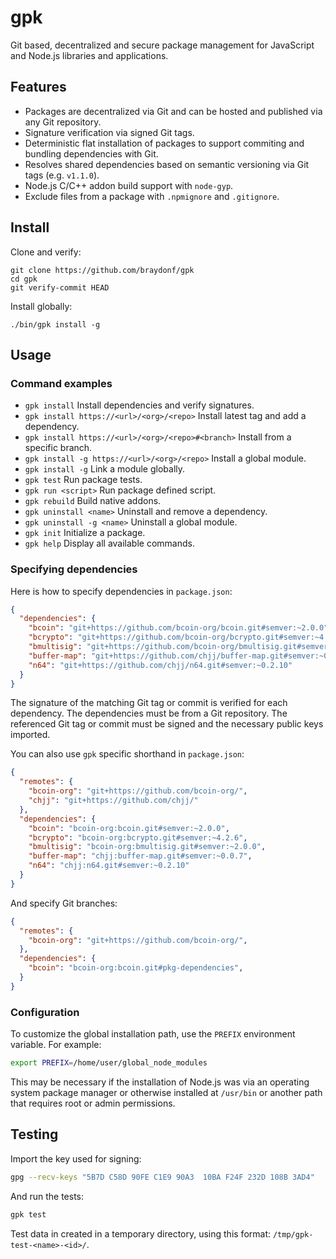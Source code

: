 # gpk

Git based, decentralized and secure package management for JavaScript and
Node.js libraries and applications.

## Features

- Packages are decentralized via Git and can be hosted and published
  via any Git repository.
- Signature verification via signed Git tags.
- Deterministic flat installation of packages to support commiting
  and bundling dependencies with Git.
- Resolves shared dependencies based on semantic versioning via Git
  tags (e.g. `v1.1.0`).
- Node.js C/C++ addon build support with `node-gyp`.
- Exclude files from a package with `.npmignore` and `.gitignore`.

## Install

Clone and verify:
```
git clone https://github.com/braydonf/gpk
cd gpk
git verify-commit HEAD
```

Install globally:
```
./bin/gpk install -g
```

## Usage

### Command examples

- `gpk install` Install dependencies and verify signatures.
- `gpk install https://<url>/<org>/<repo>` Install latest tag and add a dependency.
- `gpk install https://<url>/<org>/<repo>#<branch>` Install from a specific branch.
- `gpk install -g https://<url>/<org>/<repo>` Install a global module.
- `gpk install -g` Link a module globally.
- `gpk test` Run package tests.
- `gpk run <script>` Run package defined script.
- `gpk rebuild` Build native addons.
- `gpk uninstall <name>` Uninstall and remove a dependency.
- `gpk uninstall -g <name>` Uninstall a global module.
- `gpk init` Initialize a package.
- `gpk help` Display all available commands.

### Specifying dependencies

Here is how to specify dependencies in `package.json`:

```json
{
  "dependencies": {
    "bcoin": "git+https://github.com/bcoin-org/bcoin.git#semver:~2.0.0",
    "bcrypto": "git+https://github.com/bcoin-org/bcrypto.git#semver:~4.2.6",
    "bmultisig": "git+https://github.com/bcoin-org/bmultisig.git#semver:~2.0.0",
    "buffer-map": "git+https://github.com/chjj/buffer-map.git#semver:~0.0.7",
    "n64": "git+https://github.com/chjj/n64.git#semver:~0.2.10"
  }
}
```
The signature of the matching Git tag or commit is verified for each
dependency. The dependencies must be from a Git repository. The referenced
Git tag or commit must be signed and the necessary public keys imported.

You can also use `gpk` specific shorthand in `package.json`:

```json
{
  "remotes": {
    "bcoin-org": "git+https://github.com/bcoin-org/",
    "chjj": "git+https://github.com/chjj/"
  },
  "dependencies": {
    "bcoin": "bcoin-org:bcoin.git#semver:~2.0.0",
    "bcrypto": "bcoin-org:bcrypto.git#semver:~4.2.6",
    "bmultisig": "bcoin-org:bmultisig.git#semver:~2.0.0",
    "buffer-map": "chjj:buffer-map.git#semver:~0.0.7",
    "n64": "chjj:n64.git#semver:~0.2.10"
  }
}
```

And specify Git branches:

```json
{
  "remotes": {
    "bcoin-org": "git+https://github.com/bcoin-org/",
  },
  "dependencies": {
    "bcoin": "bcoin-org:bcoin.git#pkg-dependencies",
  }
}
```

### Configuration

To customize the global installation path, use the
`PREFIX` environment variable. For example:

```sh
export PREFIX=/home/user/global_node_modules
```

This may be necessary if the installation of Node.js
was via an operating system package manager or otherwise
installed at `/usr/bin` or another path that requires
root or admin permissions.

## Testing

Import the key used for signing:

```sh
gpg --recv-keys "5B7D C58D 90FE C1E9 90A3  10BA F24F 232D 108B 3AD4"
```

And run the tests:
```sh
gpk test
```

Test data in created in a temporary directory, using
this format: `/tmp/gpk-test-<name>-<id>/`.
